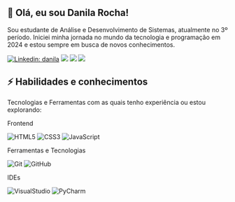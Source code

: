 ## 👋 Olá, eu sou Danila Rocha!

Sou estudante de Análise e Desenvolvimento de Sistemas, atualmente no 3º período. Iniciei minha jornada no mundo da tecnologia e programação em 2024 e estou sempre em busca de novos conhecimentos.

[![Linkedin: danila](https://img.shields.io/badge/linkedin-%230077B5.svg?style=for-the-badge&logo=linkedin&logoColor=white&link=https://www.linkedin.com/in/danila-rocha-gloria/)](https://www.linkedin.com/in/danila-rocha-gloria/)
  <a href="https://www.instagram.com/danila.rocha.gloria/" target="_blank"><img src="https://img.shields.io/badge/-Instagram-%23E4405F?style=for-the-badge&logo=instagram&logoColor=white" target="_blank"></a>
 <a href="https://discord.com/channels/@me" target="_blank"><img src="https://img.shields.io/badge/Discord-7289DA?style=for-the-badge&logo=discord&logoColor=white" target="_blank"></a> 
 <a href = "mailtodanila.rocha.gloria@gmail.com"><img src="https://img.shields.io/badge/-Gmail-%23333?style=for-the-badge&logo=gmail&logoColor=white" target="_blank"></a>

## ⚡ Habilidades e conhecimentos

Tecnologias e Ferramentas com as quais tenho experiência ou estou explorando:

Frontend

![HTML5](https://img.shields.io/badge/HTML5-E34F26?style=for-the-badge&logo=html5&logoColor=white)
![CSS3](https://img.shields.io/badge/CSS3-1572B6?style=for-the-badge&logo=css3&logoColor=white)
![JavaScript](https://img.shields.io/badge/JavaScript-323330?style=for-the-badge&logo=javascript&logoColor=F7DF1E)

Ferramentas e Tecnologias

![Git](https://img.shields.io/badge/GIT-E44C30?style=for-the-badge&logo=git&logoColor=white)
![GitHub](https://img.shields.io/badge/GitHub-100000?style=for-the-badge&logo=github&logoColor=white)

IDEs

![VisualStudio](https://img.shields.io/badge/Visual_Studio_Code-0078D4?style=for-the-badge&logo=visual%20studio%20code&logoColor=white)
![PyCharm](https://img.shields.io/badge/PyCharm-0078D4?style=for-the-badge&logo=visual%20studio%20code&logoColor=white)


